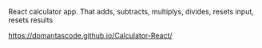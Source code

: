 React calculator app. That adds, subtracts, multiplys, divides, resets input, resets results

https://domantascode.github.io/Calculator-React/
